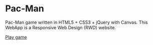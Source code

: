 # Pac-Man
Pac-Man game written in HTML5 + CSS3 + jQuery with Canvas. This WebApp is a Responsive Web Design (RWD) website.

<a href="https://macman.netlify.app/">Play game</a>
